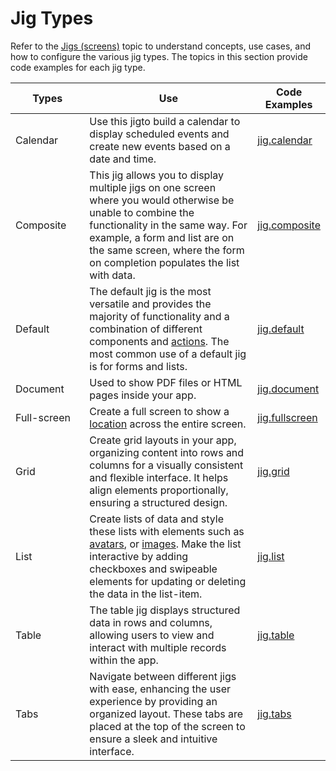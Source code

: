 # Jig Types

Refer to the [Jigs (screens)](https://docs.jigx.com/jigs-screens) topic to understand concepts, use cases, and how to configure the various jig types. The topics in this section provide code examples for each jig type.

<table><thead><tr><th width="129.20703125">Types</th><th width="437.22265625">Use</th><th>Code Examples</th></tr></thead><tbody><tr><td>Calendar</td><td>Use this jigto build a calendar to display scheduled events and create new events based on a date and time.</td><td><a href="broken-reference">jig.calendar</a></td></tr><tr><td>Composite</td><td>This jig allows you to display multiple jigs on one screen where you would otherwise be unable to combine the functionality in the same way. For example, a form and list are on the same screen, where the form on completion populates the list with data.</td><td><a href="broken-reference">jig.composite</a></td></tr><tr><td>Default</td><td>The default jig is the most versatile and provides the majority of functionality and a combination of different components and <a href="https://docs.jigx.com/actions">actions</a>. The most common use of a default jig is for forms and lists.</td><td><a href="broken-reference">jig.default</a></td></tr><tr><td>Document</td><td>Used to show PDF files or HTML pages inside your app.</td><td><a href="broken-reference">jig.document</a></td></tr><tr><td>Full-screen</td><td>Create a full screen to show a <a href="broken-reference">location</a> across the entire screen.</td><td><a href="broken-reference">jig.fullscreen</a></td></tr><tr><td>Grid</td><td>Create grid layouts in your app, organizing content into rows and columns for a visually consistent and flexible interface. It helps align elements proportionally, ensuring a structured design.</td><td><a href="broken-reference">jig.grid</a></td></tr><tr><td>List</td><td>Create lists of data and style these lists with elements such as <a href="broken-reference">avatars</a>, or <a href="broken-reference">images</a>. Make the list interactive by adding checkboxes and swipeable elements for updating or deleting the data in the list-item.</td><td><a href="broken-reference">jig.list</a></td></tr><tr><td>Table</td><td>The table jig displays structured data in rows and columns, allowing users to view and interact with multiple records within the app.</td><td><a href="broken-reference">jig.table</a></td></tr><tr><td>Tabs</td><td>Navigate between different jigs with ease, enhancing the user experience by providing an organized layout. These tabs are placed at the top of the screen to ensure a sleek and intuitive interface.</td><td><a href="broken-reference">jig.tabs</a></td></tr></tbody></table>
